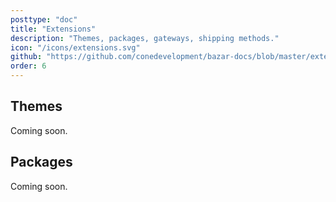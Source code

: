 ```yaml
---
posttype: "doc"
title: "Extensions"
description: "Themes, packages, gateways, shipping methods."
icon: "/icons/extensions.svg"
github: "https://github.com/conedevelopment/bazar-docs/blob/master/extensions.md"
order: 6
---
```


## Themes

Coming soon.

## Packages

Coming soon.
